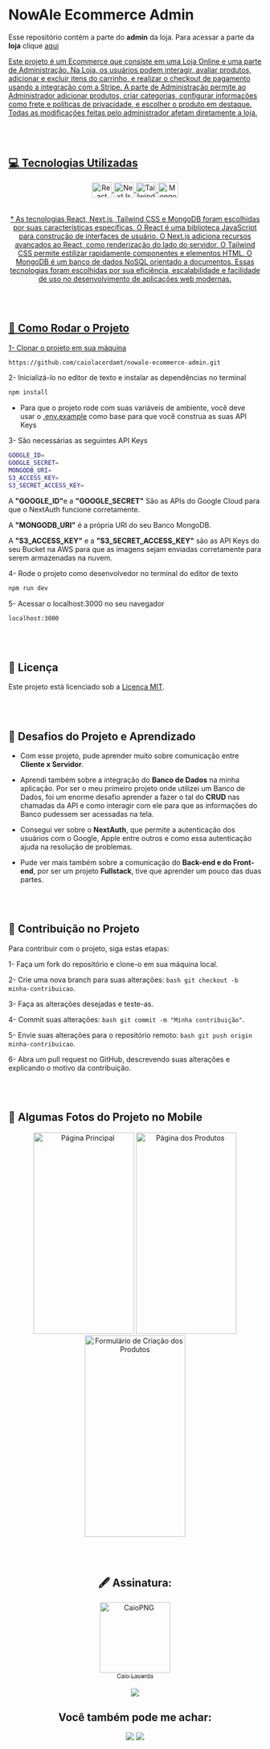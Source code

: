 # NowAle Ecommerce Admin

Esse repositório contém a parte do <b>admin</b> da loja. Para acessar a parte da <b>loja</b> clique <a href="https://github.com/caiolacerdamt/nowale-ecommerce-front">aqui</b>

Este projeto é um Ecommerce que consiste em uma Loja Online e uma parte de Administração. Na Loja, os usuários podem interagir, avaliar produtos, adicionar e excluir itens do carrinho, e realizar o checkout de pagamento usando a integração com a Stripe. A parte de Administração permite ao Administrador adicionar produtos, criar categorias, configurar informações como frete e políticas de privacidade, e escolher o produto em destaque. Todas as modificações feitas pelo administrador afetam diretamente a loja.

<br> <br>

## 💻 Tecnologias Utilizadas

<div align="center">
 <img align="center" alt="React" height="30" width="40" src="https://cdn.jsdelivr.net/gh/devicons/devicon/icons/react/react-original.svg" >
  <img align="center" alt="NextJs" height="30" width="40" src="https://cdn.jsdelivr.net/gh/devicons/devicon/icons/nextjs/nextjs-original.svg" >
  <img align="center" alt="TailwindCSS" height="30" width="40" src="https://cdn.jsdelivr.net/gh/devicons/devicon/icons/tailwindcss/tailwindcss-plain.svg" />
  <img align="center" alt="MongoDB" height="30" width="40" src="https://cdn.jsdelivr.net/gh/devicons/devicon/icons/mongodb/mongodb-plain.svg" />
  <br> <br> <br>
  * As tecnologias React, Next.js, Tailwind CSS e MongoDB foram escolhidas por suas características específicas. O React é uma biblioteca JavaScript para construção de interfaces de usuário. O Next.js adiciona recursos avançados ao React, como renderização do lado do servidor. O Tailwind CSS permite estilizar rapidamente componentes e elementos HTML. O MongoDB é um banco de dados NoSQL orientado a documentos. Essas tecnologias foram escolhidas por sua eficiência, escalabilidade e facilidade de uso no desenvolvimento de aplicações web modernas.
</div>

<br> <br>

## 🔧 Como Rodar o Projeto

1- Clonar o projeto em sua máquina
```bash
https://github.com/caiolacerdamt/nowale-ecommerce-admin.git
```

2- Inicializá-lo no editor de texto e instalar as dependências no terminal
```bash
npm install
```

* Para que o projeto rode com suas variáveis de ambiente, você deve usar o <a href="https://github.com/caiolacerdamt/nowale-ecommerce-admin/blob/master/.env.example">.env.example</a> como base para que você construa as suas API Keys
  
3- São necessárias as seguintes API Keys
```bash
GOOGLE_ID=
GOOGLE_SECRET=
MONGODB_URI=
S3_ACCESS_KEY=
S3_SECRET_ACCESS_KEY=
```
A <b>"GOOGLE_ID"</b>e a <b>"GOOGLE_SECRET"</b> São as APIs do Google Cloud para que o NextAuth funcione corretamente. 

A <b>"MONGODB_URI"</b> é a própria URI do seu Banco MongoDB.

A <b>"S3_ACCESS_KEY"</b> e a <b>"S3_SECRET_ACCESS_KEY"</b> são as API Keys do seu Bucket na AWS para que as imagens sejam enviadas corretamente para serem armazenadas na nuvem.

4- Rode o projeto como desenvolvedor no terminal do editor de texto
```bash
npm run dev
```

5- Acessar o localhost:3000 no seu navegador
```bash
localhost:3000
```
<br> <br>

## 💼 Licença

Este projeto está licenciado sob a [Licença MIT](LICENSE.md).

<br> <br> 


## 🎇 Desafios do Projeto e Aprendizado

* Com esse projeto, pude aprender muito sobre comunicação entre <b>Cliente x Servidor</b>.

* Aprendi também sobre a integração do <b>Banco de Dados</b> na minha aplicação. Por ser o meu primeiro projeto onde utilizei um Banco de Dados, foi um enorme desafio aprender a fazer o tal do <b>CRUD</b> nas chamadas da API e como interagir com ele para que as informações do Banco pudessem ser acessadas na tela.

* Consegui ver sobre o <b>NextAuth</b>, que permite a autenticação dos usuários com o Google, Apple entre outros e como essa autenticação ajuda na resolução de problemas.

* Pude ver mais também sobre a comunicação do <b>Back-end e do Front-end</b>, por ser um projeto <b>Fullstack</b>, tive que aprender um pouco das duas partes.

<br> <br>

## 🤝 Contribuição no Projeto

Para contribuir com o projeto, siga estas etapas:

1- Faça um fork do repositório e clone-o em sua máquina local.

2- Crie uma nova branch para suas alterações: ```bash git checkout -b minha-contribuicao```.

3- Faça as alterações desejadas e teste-as.

4- Commit suas alterações: ```bash git commit -m "Minha contribuição"```.

5- Envie suas alterações para o repositório remoto: ```bash git push origin minha-contribuicao```.

6- Abra um pull request no GitHub, descrevendo suas alterações e explicando o motivo da contribuição.

<br> <br>

## 📸 Algumas Fotos do Projeto no Mobile
<div align="center">
    <img alt="Página Principal" width="200" height="400" src="https://caiolmt-next-ecommerce.s3.us-east-1.amazonaws.com/mobile%20%283%29.png?response-content-disposition=inline&X-Amz-Security-Token=IQoJb3JpZ2luX2VjENL%2F%2F%2F%2F%2F%2F%2F%2F%2F%2FwEaCXNhLWVhc3QtMSJHMEUCIQCcn17%2BnQCws5uup%2BoQ4WzlRIU9BV5mnKKFT8fi%2FiAbRAIgKJ1sIzG3%2FaInRPM1A4yNdW3lfVEYbi61Eu7NoiKgcOAq7QII%2Bv%2F%2F%2F%2F%2F%2F%2F%2F%2F%2FARAAGgw0NzU2ODIyMzgwNTIiDEHJrZAjnoRvtKz82CrBAoOjRcEsA6lDTGLf%2BPahSe9Nd%2FkPmJUgp6qbtYcomNsXcFWqjDdfznrRA0r1dmQPCLGgAyW4ovTG8DzZljFP9PCCGTyfxXav19ShP6JC8Qoe7aST6sgpuLthYTYwN%2B5Y0p9SI6g1vXcpbQcoelNhW8KApEHw3VjBK8vWYziPR%2BHlL17mtaj9O5IAyXFylfTxBJo%2FQgPnuv%2FUE9zH3ar6GmxM8bVoCpNE6zayurMSWiePcy7XgCvokjOy4TzgCuNkYKAAJvluN5nXRLnQ%2FSSjhHiAZv%2B3iIr8Vqbq4iTOT2m%2BIU7fx9ehYuPcOgyjQGrssim9Li5E1GUaA4yXaLmLP3HM8FdaIBUyjN0SAfKSta%2FjCZsRYK%2FieG1Vwt8YjXdKjmWILx1EnKtfEOacO2XbN6wPMzxsJAIEPKH9jle1yZqcRDDWzoaqBjqzApEaYSd5Ha8iVlNgHVMMoCG735yyVkWi%2Bdgs5vbkX8558JGDqaVnrlP2UhrRB6iJCLYdTmq6cTPuqkIqNnNLFLl4VfPWL8pt8epPfyBARHGdHmfti70VbRNf9UBCRA4elDD6FXTAxdD2LkjMN8nMkrAu5TTgawuwOyRr6jz9pBeLR9w2MWTq5%2BhmY0dpTTZt7LjEVSRrceg%2B8tyALL5rQJw7yOVQxJc0l8RtTzakjctUXVJ6yrLsokydIlFpo9DbtH647MUdyR6mGHRYr9rF2%2BegpWiCqhX9t3QfuMjJ0SoVE%2FKHiSpsmMVdE3D6uCJrR6377cb45Jsa%2BsN8q%2BgRQoFYbaL9W4qiu67o8XpOvi%2B95z%2Bg2ZgGPX4czElqOuCmYn3RryGpQBsAqH1r6PPflmycnaI%3D&X-Amz-Algorithm=AWS4-HMAC-SHA256&X-Amz-Date=20231101T012918Z&X-Amz-SignedHeaders=host&X-Amz-Expires=300&X-Amz-Credential=ASIAW5QG65ZSHO2NBXF6%2F20231101%2Fus-east-1%2Fs3%2Faws4_request&X-Amz-Signature=112ab3f7607395999370a3a276d4222524a6fd0e14a6598ac5a5368e140bd7ab">

  <img alt="Página dos Produtos" width="200" height="400" src="https://caiolmt-next-ecommerce.s3.us-east-1.amazonaws.com/mobile%20%284%29.png?response-content-disposition=inline&X-Amz-Security-Token=IQoJb3JpZ2luX2VjENL%2F%2F%2F%2F%2F%2F%2F%2F%2F%2FwEaCXNhLWVhc3QtMSJHMEUCIQCcn17%2BnQCws5uup%2BoQ4WzlRIU9BV5mnKKFT8fi%2FiAbRAIgKJ1sIzG3%2FaInRPM1A4yNdW3lfVEYbi61Eu7NoiKgcOAq7QII%2Bv%2F%2F%2F%2F%2F%2F%2F%2F%2F%2FARAAGgw0NzU2ODIyMzgwNTIiDEHJrZAjnoRvtKz82CrBAoOjRcEsA6lDTGLf%2BPahSe9Nd%2FkPmJUgp6qbtYcomNsXcFWqjDdfznrRA0r1dmQPCLGgAyW4ovTG8DzZljFP9PCCGTyfxXav19ShP6JC8Qoe7aST6sgpuLthYTYwN%2B5Y0p9SI6g1vXcpbQcoelNhW8KApEHw3VjBK8vWYziPR%2BHlL17mtaj9O5IAyXFylfTxBJo%2FQgPnuv%2FUE9zH3ar6GmxM8bVoCpNE6zayurMSWiePcy7XgCvokjOy4TzgCuNkYKAAJvluN5nXRLnQ%2FSSjhHiAZv%2B3iIr8Vqbq4iTOT2m%2BIU7fx9ehYuPcOgyjQGrssim9Li5E1GUaA4yXaLmLP3HM8FdaIBUyjN0SAfKSta%2FjCZsRYK%2FieG1Vwt8YjXdKjmWILx1EnKtfEOacO2XbN6wPMzxsJAIEPKH9jle1yZqcRDDWzoaqBjqzApEaYSd5Ha8iVlNgHVMMoCG735yyVkWi%2Bdgs5vbkX8558JGDqaVnrlP2UhrRB6iJCLYdTmq6cTPuqkIqNnNLFLl4VfPWL8pt8epPfyBARHGdHmfti70VbRNf9UBCRA4elDD6FXTAxdD2LkjMN8nMkrAu5TTgawuwOyRr6jz9pBeLR9w2MWTq5%2BhmY0dpTTZt7LjEVSRrceg%2B8tyALL5rQJw7yOVQxJc0l8RtTzakjctUXVJ6yrLsokydIlFpo9DbtH647MUdyR6mGHRYr9rF2%2BegpWiCqhX9t3QfuMjJ0SoVE%2FKHiSpsmMVdE3D6uCJrR6377cb45Jsa%2BsN8q%2BgRQoFYbaL9W4qiu67o8XpOvi%2B95z%2Bg2ZgGPX4czElqOuCmYn3RryGpQBsAqH1r6PPflmycnaI%3D&X-Amz-Algorithm=AWS4-HMAC-SHA256&X-Amz-Date=20231101T012959Z&X-Amz-SignedHeaders=host&X-Amz-Expires=300&X-Amz-Credential=ASIAW5QG65ZSHO2NBXF6%2F20231101%2Fus-east-1%2Fs3%2Faws4_request&X-Amz-Signature=6940334312fc7024a0f105949cfb28f727346d9c756c9f8f682570c15881917d">

  <img alt="Formulário de Criação dos Produtos" width="200" height="400" src="https://caiolmt-next-ecommerce.s3.us-east-1.amazonaws.com/mobile%20%285%29.png?response-content-disposition=inline&X-Amz-Security-Token=IQoJb3JpZ2luX2VjENL%2F%2F%2F%2F%2F%2F%2F%2F%2F%2FwEaCXNhLWVhc3QtMSJHMEUCIQCcn17%2BnQCws5uup%2BoQ4WzlRIU9BV5mnKKFT8fi%2FiAbRAIgKJ1sIzG3%2FaInRPM1A4yNdW3lfVEYbi61Eu7NoiKgcOAq7QII%2Bv%2F%2F%2F%2F%2F%2F%2F%2F%2F%2FARAAGgw0NzU2ODIyMzgwNTIiDEHJrZAjnoRvtKz82CrBAoOjRcEsA6lDTGLf%2BPahSe9Nd%2FkPmJUgp6qbtYcomNsXcFWqjDdfznrRA0r1dmQPCLGgAyW4ovTG8DzZljFP9PCCGTyfxXav19ShP6JC8Qoe7aST6sgpuLthYTYwN%2B5Y0p9SI6g1vXcpbQcoelNhW8KApEHw3VjBK8vWYziPR%2BHlL17mtaj9O5IAyXFylfTxBJo%2FQgPnuv%2FUE9zH3ar6GmxM8bVoCpNE6zayurMSWiePcy7XgCvokjOy4TzgCuNkYKAAJvluN5nXRLnQ%2FSSjhHiAZv%2B3iIr8Vqbq4iTOT2m%2BIU7fx9ehYuPcOgyjQGrssim9Li5E1GUaA4yXaLmLP3HM8FdaIBUyjN0SAfKSta%2FjCZsRYK%2FieG1Vwt8YjXdKjmWILx1EnKtfEOacO2XbN6wPMzxsJAIEPKH9jle1yZqcRDDWzoaqBjqzApEaYSd5Ha8iVlNgHVMMoCG735yyVkWi%2Bdgs5vbkX8558JGDqaVnrlP2UhrRB6iJCLYdTmq6cTPuqkIqNnNLFLl4VfPWL8pt8epPfyBARHGdHmfti70VbRNf9UBCRA4elDD6FXTAxdD2LkjMN8nMkrAu5TTgawuwOyRr6jz9pBeLR9w2MWTq5%2BhmY0dpTTZt7LjEVSRrceg%2B8tyALL5rQJw7yOVQxJc0l8RtTzakjctUXVJ6yrLsokydIlFpo9DbtH647MUdyR6mGHRYr9rF2%2BegpWiCqhX9t3QfuMjJ0SoVE%2FKHiSpsmMVdE3D6uCJrR6377cb45Jsa%2BsN8q%2BgRQoFYbaL9W4qiu67o8XpOvi%2B95z%2Bg2ZgGPX4czElqOuCmYn3RryGpQBsAqH1r6PPflmycnaI%3D&X-Amz-Algorithm=AWS4-HMAC-SHA256&X-Amz-Date=20231101T013117Z&X-Amz-SignedHeaders=host&X-Amz-Expires=300&X-Amz-Credential=ASIAW5QG65ZSHO2NBXF6%2F20231101%2Fus-east-1%2Fs3%2Faws4_request&X-Amz-Signature=e893d3af3855474bbf05cec65d59e9795e25016785bbb77982252e2a04cc0af6">
</div>

<br> <br>

 <div align="center">
  <h2> 🖋 Assinatura: </h2>
  <a href="https://github.com/caiolacerdamt"><img align="center" alt="CaioPNG" width="140" src="https://user-images.githubusercontent.com/122616615/225480551-032ab453-4f73-4978-b666-9432ba0e68ba.jpeg"><br><sub align="center">Caio Lacerda</sub>
  </a><br><br>
  <a href="https://github.com/caiolacerdamt"><img src="https://img.shields.io/badge/GitHub-100000?style=for-the-badge&logo=github&logoColor=white"></a>
  </div>
  
  <div align="center">
    <h2> Você também pode me achar: </h2>
<a href= https://www.linkedin.com/in/caiolacerdamt/><img src="https://img.shields.io/badge/LinkedIn-0077B5?style=for-the-badge&logo=linkedin&logoColor=white"></a>
 <a href="https://instagram.com/caiolmt" target="_blank"><img src="https://img.shields.io/badge/-Instagram-%23E4405F?style=for-the-badge&logo=instagram&logoColor=white" target="_blank"></a>
</div>
  


